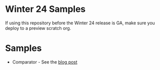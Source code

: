 # Winter 24 Samples

If using this repository before the Winter 24 release is GA, make sure you deploy
to a preview scratch org.

# Samples

- Comparator - See the [blog post](https://bobbuzz.me.uk/W24Comparator)

